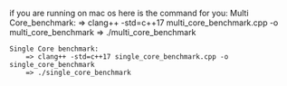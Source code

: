 if you are running on mac os here is the command for you:
    Multi Core_benchmark:
        => clang++ -std=c++17 multi_core_benchmark.cpp -o multi_core_benchmark
        => ./multi_core_benchmark
    
    Single Core benchmark:
        => clang++ -std=c++17 single_core_benchmark.cpp -o single_core_benchmark
        => ./single_core_benchmark